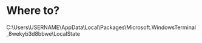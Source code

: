 # Where to?


C:\Users\USERNAME\AppData\Local\Packages\Microsoft.WindowsTerminal_8wekyb3d8bbwe\LocalState